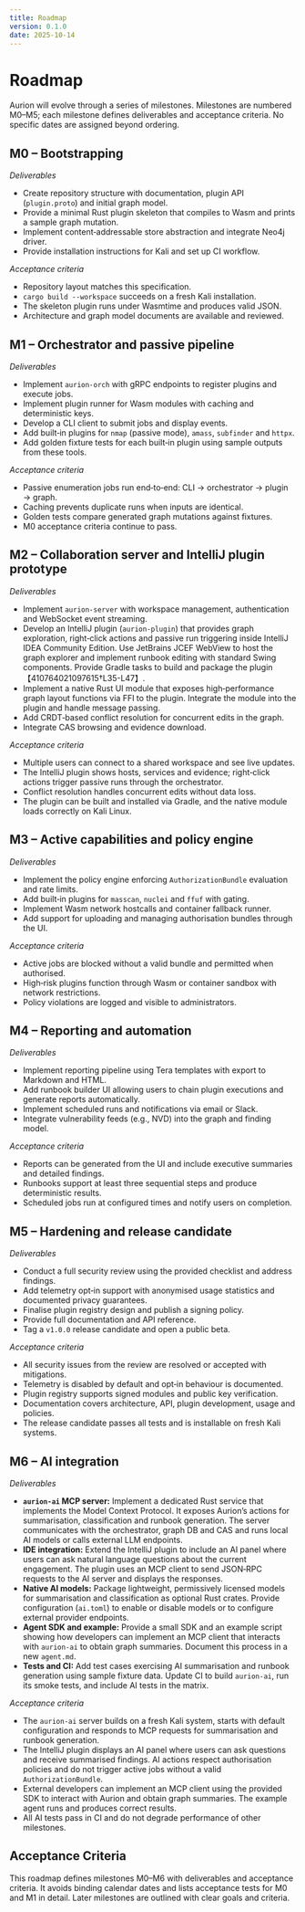 ```yaml
---
title: Roadmap
version: 0.1.0
date: 2025-10-14
---
```

# Roadmap

Aurion will evolve through a series of milestones.  Milestones are numbered M0–M5; each milestone defines deliverables and acceptance criteria.  No specific dates are assigned beyond ordering.

## M0 – Bootstrapping

*Deliverables*

- Create repository structure with documentation, plugin API (`plugin.proto`) and initial graph model.
- Provide a minimal Rust plugin skeleton that compiles to Wasm and prints a sample graph mutation.
- Implement content‑addressable store abstraction and integrate Neo4j driver.
- Provide installation instructions for Kali and set up CI workflow.

*Acceptance criteria*

- Repository layout matches this specification.
- `cargo build --workspace` succeeds on a fresh Kali installation.
- The skeleton plugin runs under Wasmtime and produces valid JSON.
- Architecture and graph model documents are available and reviewed.

## M1 – Orchestrator and passive pipeline

*Deliverables*

- Implement `aurion-orch` with gRPC endpoints to register plugins and execute jobs.
- Implement plugin runner for Wasm modules with caching and deterministic keys.
- Develop a CLI client to submit jobs and display events.
- Add built‑in plugins for `nmap` (passive mode), `amass`, `subfinder` and `httpx`.
- Add golden fixture tests for each built‑in plugin using sample outputs from these tools.

*Acceptance criteria*

- Passive enumeration jobs run end‑to‑end: CLI → orchestrator → plugin → graph.
- Caching prevents duplicate runs when inputs are identical.
- Golden tests compare generated graph mutations against fixtures.
- M0 acceptance criteria continue to pass.

## M2 – Collaboration server and IntelliJ plugin prototype

*Deliverables*

* Implement `aurion-server` with workspace management, authentication and WebSocket event streaming.
* Develop an IntelliJ plugin (`aurion-plugin`) that provides graph exploration, right‑click actions and passive run triggering inside IntelliJ IDEA Community Edition.  Use JetBrains JCEF WebView to host the graph explorer and implement runbook editing with standard Swing components.  Provide Gradle tasks to build and package the plugin【410764021097615†L35-L47】.
* Implement a native Rust UI module that exposes high‑performance graph layout functions via FFI to the plugin.  Integrate the module into the plugin and handle message passing.
* Add CRDT‑based conflict resolution for concurrent edits in the graph.
* Integrate CAS browsing and evidence download.

*Acceptance criteria*

* Multiple users can connect to a shared workspace and see live updates.
* The IntelliJ plugin shows hosts, services and evidence; right‑click actions trigger passive runs through the orchestrator.
* Conflict resolution handles concurrent edits without data loss.
* The plugin can be built and installed via Gradle, and the native module loads correctly on Kali Linux.

## M3 – Active capabilities and policy engine

*Deliverables*

- Implement the policy engine enforcing `AuthorizationBundle` evaluation and rate limits.
- Add built‑in plugins for `masscan`, `nuclei` and `ffuf` with gating.
- Implement Wasm network hostcalls and container fallback runner.
- Add support for uploading and managing authorisation bundles through the UI.

*Acceptance criteria*

- Active jobs are blocked without a valid bundle and permitted when authorised.
- High‑risk plugins function through Wasm or container sandbox with network restrictions.
- Policy violations are logged and visible to administrators.

## M4 – Reporting and automation

*Deliverables*

- Implement reporting pipeline using Tera templates with export to Markdown and HTML.
- Add runbook builder UI allowing users to chain plugin executions and generate reports automatically.
- Implement scheduled runs and notifications via email or Slack.
- Integrate vulnerability feeds (e.g., NVD) into the graph and finding model.

*Acceptance criteria*

- Reports can be generated from the UI and include executive summaries and detailed findings.
- Runbooks support at least three sequential steps and produce deterministic results.
- Scheduled jobs run at configured times and notify users on completion.

## M5 – Hardening and release candidate

*Deliverables*

- Conduct a full security review using the provided checklist and address findings.
- Add telemetry opt‑in support with anonymised usage statistics and documented privacy guarantees.
- Finalise plugin registry design and publish a signing policy.
- Provide full documentation and API reference.
- Tag a `v1.0.0` release candidate and open a public beta.

*Acceptance criteria*

- All security issues from the review are resolved or accepted with mitigations.
- Telemetry is disabled by default and opt‑in behaviour is documented.
- Plugin registry supports signed modules and public key verification.
- Documentation covers architecture, API, plugin development, usage and policies.
- The release candidate passes all tests and is installable on fresh Kali systems.

## M6 – AI integration

*Deliverables*

- **`aurion-ai` MCP server:** Implement a dedicated Rust service that implements the Model Context Protocol.  It exposes Aurion’s actions for summarisation, classification and runbook generation.  The server communicates with the orchestrator, graph DB and CAS and runs local AI models or calls external LLM endpoints.
- **IDE integration:** Extend the IntelliJ plugin to include an AI panel where users can ask natural language questions about the current engagement.  The plugin uses an MCP client to send JSON‑RPC requests to the AI server and displays the responses.
- **Native AI models:** Package lightweight, permissively licensed models for summarisation and classification as optional Rust crates.  Provide configuration (`ai.toml`) to enable or disable models or to configure external provider endpoints.
- **Agent SDK and example:** Provide a small SDK and an example script showing how developers can implement an MCP client that interacts with `aurion-ai` to obtain graph summaries.  Document this process in a new `agent.md`.
- **Tests and CI:** Add test cases exercising AI summarisation and runbook generation using sample fixture data.  Update CI to build `aurion-ai`, run its smoke tests, and include AI tests in the matrix.

*Acceptance criteria*

- The `aurion-ai` server builds on a fresh Kali system, starts with default configuration and responds to MCP requests for summarisation and runbook generation.
- The IntelliJ plugin displays an AI panel where users can ask questions and receive summarised findings.  AI actions respect authorisation policies and do not trigger active jobs without a valid `AuthorizationBundle`.
- External developers can implement an MCP client using the provided SDK to interact with Aurion and obtain graph summaries.  The example agent runs and produces correct results.
- All AI tests pass in CI and do not degrade performance of other milestones.

## Acceptance Criteria

This roadmap defines milestones M0–M6 with deliverables and acceptance criteria.  It avoids binding calendar dates and lists acceptance tests for M0 and M1 in detail.  Later milestones are outlined with clear goals and criteria.